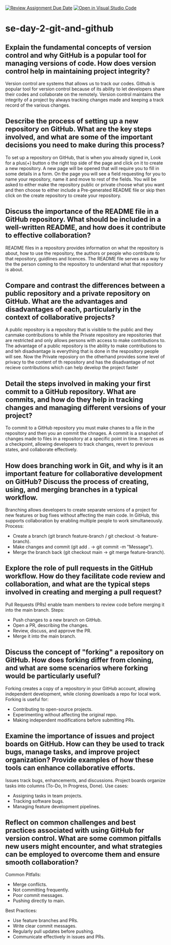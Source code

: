 [![Review Assignment Due Date](https://classroom.github.com/assets/deadline-readme-button-22041afd0340ce965d47ae6ef1cefeee28c7c493a6346c4f15d667ab976d596c.svg)](https://classroom.github.com/a/8wgCKhpZ)
[![Open in Visual Studio Code](https://classroom.github.com/assets/open-in-vscode-2e0aaae1b6195c2367325f4f02e2d04e9abb55f0b24a779b69b11b9e10269abc.svg)](https://classroom.github.com/online_ide?assignment_repo_id=18495136&assignment_repo_type=AssignmentRepo)
# se-day-2-git-and-github
## Explain the fundamental concepts of version control and why GitHub is a popular tool for managing versions of code. How does version control help in maintaining project integrity?
Version control are systems that allows us to track our codes. Github is popular tool for version control because of its ability to let developers share their codes and collaborate on the remotely.
Version control maintains the integrity of a project by always tracking changes made and keeping a track record of the various changes.

## Describe the process of setting up a new repository on GitHub. What are the key steps involved, and what are some of the important decisions you need to make during this process?
To set up a repository on GitHub, that is when you already signed in, Look for a plus(+) button o the right top side of the page and click on it to create a new repository. A new page will be opened that will
require you to fill in some details in a form. On the page you will see a field requesting for you to name your repository, name it and move to rest of the fields. You will be asked to either make the repository public or private 
choose what you want and then choose to either include a Pre-generated README file or skip then click on the create repository to create your repository.

## Discuss the importance of the README file in a GitHub repository. What should be included in a well-written README, and how does it contribute to effective collaboration?
README files in a repository provides information on what the repository is about, how to use the repository, the authors or people who contribute to that repository, guidlines and licences. The README file serves as a way for the
the person coming to the repository to understand what that repository is about. 

## Compare and contrast the differences between a public repository and a private repository on GitHub. What are the advantages and disadvantages of each, particularly in the context of collaborative projects?
A public repository is a repository that is visiblie to the public and they canmake contributions to while the Private repository are repositories that are restricted and only allows persons with access to make contributions to. 
The advantage of a public repository is the ability to make contributions to and teh disadvantage is everything that is done in the respository people will see. Now the Private reposiory on the otherhand provides some level of privacy 
to the content of th repository and has the disadvantage of not recieve contributions which can help develop the project faster

## Detail the steps involved in making your first commit to a GitHub repository. What are commits, and how do they help in tracking changes and managing different versions of your project?
To commit to a GitHub repository you must make chanes to a file in the repository and then you an commit the chnages.  A commit is a snapshot of changes made to files in a repository at a specific point in time. It serves as a checkpoint, 
allowing developers to track changes, revert to previous states, and collaborate effectively.


## How does branching work in Git, and why is it an important feature for collaborative development on GitHub? Discuss the process of creating, using, and merging branches in a typical workflow.
Branching allows developers to create separate versions of a project for new features or bug fixes without affecting the main code. In GitHub, this supports collaboration by enabling multiple people to work simultaneously.
Process:
- Create a branch (git branch feature-branch / git checkout -b feature-branch).
- Make changes and commit (git add . → git commit -m "Message").
- Merge the branch back (git checkout main → git merge feature-branch).


## Explore the role of pull requests in the GitHub workflow. How do they facilitate code review and collaboration, and what are the typical steps involved in creating and merging a pull request?
Pull Requests (PRs) enable team members to review code before merging it into the main branch.
Steps:
- Push changes to a new branch on GitHub.
- Open a PR, describing the changes.
- Review, discuss, and approve the PR.
- Merge it into the main branch.

## Discuss the concept of "forking" a repository on GitHub. How does forking differ from cloning, and what are some scenarios where forking would be particularly useful?
Forking creates a copy of a repository in your GitHub account, allowing independent development, while cloning downloads a repo for local work.
Forking is useful for:
- Contributing to open-source projects.
- Experimenting without affecting the original repo.
- Making independent modifications before submitting PRs.

## Examine the importance of issues and project boards on GitHub. How can they be used to track bugs, manage tasks, and improve project organization? Provide examples of how these tools can enhance collaborative efforts.
Issues track bugs, enhancements, and discussions. Project boards organize tasks into columns (To-Do, In Progress, Done).
Use cases:
- Assigning tasks in team projects.
- Tracking software bugs.
- Managing feature development pipelines.

## Reflect on common challenges and best practices associated with using GitHub for version control. What are some common pitfalls new users might encounter, and what strategies can be employed to overcome them and ensure smooth collaboration?
Common Pitfalls:
- Merge conflicts.
- Not committing frequently.
- Poor commit messages.
- Pushing directly to main.

Best Practices:
- Use feature branches and PRs.
- Write clear commit messages.
- Regularly pull updates before pushing.
- Communicate effectively in issues and PRs.
